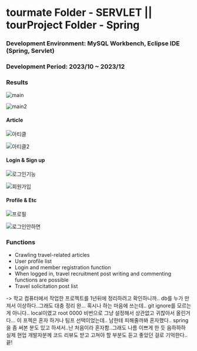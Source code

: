 # tourmate Folder - SERVLET || tourProject Folder - Spring
### Development Environment: MySQL Workbench, Eclipse IDE (Spring, Servlet)
### Development Period: 2023/10 ~ 2023/12
### Results

![main](https://github.com/user-attachments/assets/36d2ba72-4c4c-49ba-ae34-2c89506a9acf)

![main2](https://github.com/user-attachments/assets/160bd69c-7908-4ece-9cbb-e2ec31df4dd1)
 

#### Article 
![아티클](https://github.com/user-attachments/assets/611ea1bd-026a-47a7-932c-68d19670e465)

![아티클2](https://github.com/user-attachments/assets/1442cfe8-39c6-4411-884a-bca1843a0637)


#### Login & Sign up
![로그인기능](https://github.com/user-attachments/assets/a6e29f9a-6f92-4b0b-8097-e40e4b017037)

![회원가입](https://github.com/user-attachments/assets/066788f3-5a79-42d9-8fde-62b21b77aaaa)


#### Profile & Etc
![프로필](https://github.com/user-attachments/assets/af60b503-21b6-4494-9689-439767568225)

![로그인안하면](https://github.com/user-attachments/assets/70c90604-6f35-444c-a22b-306b253723a4)


### Functions
- Crawling travel-related articles
- User profile list
- Login and member registration function
- When logged in, travel recruitment post writing and commenting functions are possible
- Travel solicitation post list





-> 학교 컴퓨터에서 작업한 프로젝트를 1년뒤에 정리하려고 확인하니까.. db를 누가 만져서 이상하다..그래도 대충 정리 완... 혹시나 하는 마음에 쓰는데.. git ignore를 모르는게 아니다.. local이였고 root 0000 비번으로 그냥 설정해서 상관없고 귀찮아서 올린거다... 이 프젝은 혼자 하거나 팀프 선택이었는데.. 남한테 피해줄까봐 혼자했다.. spring을 좀 써본 분도 있고 하셔서..난 처음이라 혼자함..그래도 나름 이쁘게 한 듯 음하하하 실제 현업 개발자분께 코드 리뷰도 받고 고쳐야 할 부분도 듣고 좋았던 걸로 기억한다.. 끝!   
